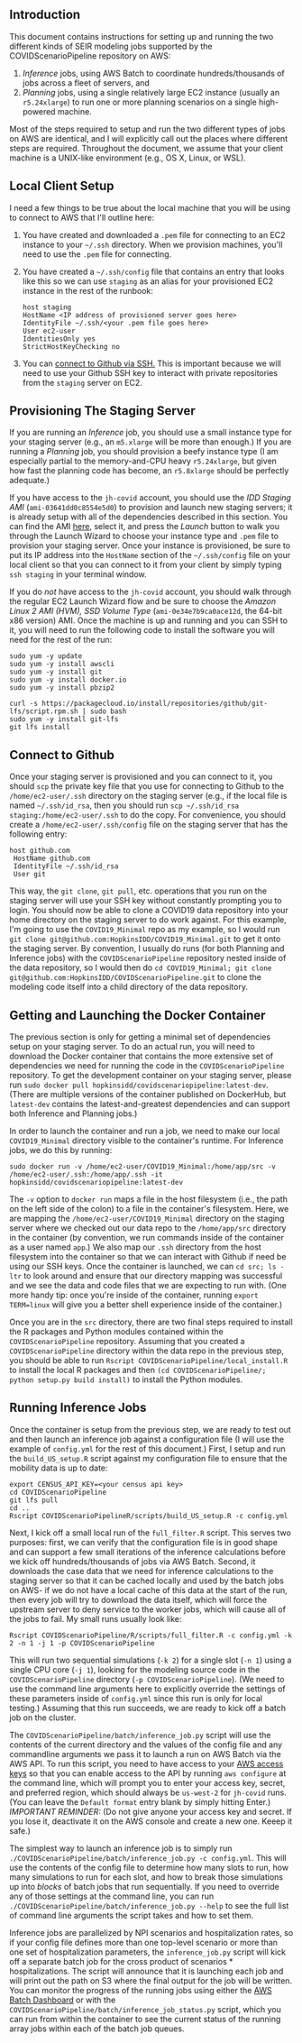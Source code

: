 
## Introduction

This document contains instructions for setting up and running
the two different kinds of SEIR modeling jobs supported by the
COVIDScenarioPipeline repository on AWS:

1. *Inference* jobs, using AWS Batch to coordinate hundreds/thousands
of jobs across a fleet of servers, and
1. *Planning* jobs, using a single relatively large EC2 instance (usually
an `r5.24xlarge`) to run one or more planning scenarios on a single
high-powered machine.

Most of the steps required to setup and run the two different types of jobs
on AWS are identical, and I will explicitly call out the places where
different steps are required. Throughout the document, we assume that
your client machine is a UNIX-like environment (e.g., OS X, Linux, or WSL).

## Local Client Setup

I need a few things to be true about the local machine that you will be using
to connect to AWS that I'll outline here:

1. You have created and downloaded a `.pem` file for connecting to an EC2
instance to your `~/.ssh` directory. When we provision machines, you'll need to
use the `.pem` file for connecting.
1. You have created a `~/.ssh/config` file that contains an entry that looks like this so we can use `staging` as an alias for your
   provisioned EC2 instance in the rest of the runbook:

    ```
    host staging
    HostName <IP address of provisioned server goes here>
    IdentityFile ~/.ssh/<your .pem file goes here>
    User ec2-user
    IdentitiesOnly yes
    StrictHostKeyChecking no 
    ```
1. You can [connect to Github via SSH.](https://help.github.com/en/github/authenticating-to-github/connecting-to-github-with-ssh) This is
important because we will need to use your Github SSH key to interact with private repositories from the `staging` server on EC2.

## Provisioning The Staging Server

If you are running an *Inference* job, you should
use a small instance type for your staging server (e.g., an `m5.xlarge` will be more than enough.) If you are running a *Planning* job, you
should provision a beefy instance type (I am especially partial to the memory-and-CPU heavy `r5.24xlarge`, but given how fast the planning code
has become, an `r5.8xlarge` should be perfectly adequate.)

If you have access to the `jh-covid` account, you should use the *IDD Staging AMI* (`ami-03641dd0c8554e5d0`) to provision and launch new
staging servers; it is already setup with all of the dependencies described in this section. You can find the AMI [here](https://us-west-2.console.aws.amazon.com/ec2/v2/home?region=us-west-2#Images:sort=imageId), select it, and press the *Launch* button to walk you through the Launch Wizard to choose your instance type and `.pem` file to provision your staging server.
Once your instance is provisioned, be sure to put its IP address into the `HostName` section of the `~/.ssh/config` file on your local client so that you can connect to it from your
client by simply typing `ssh staging` in your terminal window.

If you do *not* have access to the `jh-covid` account, you should walk through the regular EC2 Launch Wizard flow and be sure to choose the
*Amazon Linux 2 AMI (HVM), SSD Volume Type* (`ami-0e34e7b9ca0ace12d`, the 64-bit x86 version) AMI. Once the machine is up and running and you can
SSH to it, you will need to run the following code to install the software you will need for the rest of the run:

```
sudo yum -y update
sudo yum -y install awscli 
sudo yum -y install git 
sudo yum -y install docker.io 
sudo yum -y install pbzip2 

curl -s https://packagecloud.io/install/repositories/github/git-lfs/script.rpm.sh | sudo bash
sudo yum -y install git-lfs
git lfs install
```

## Connect to Github

Once your staging server is provisioned and you can connect to it, you should `scp` the private key file that you use for connecting to
Github to the `/home/ec2-user/.ssh` directory on the staging server (e.g., if the local file is named `~/.ssh/id_rsa`, then you should run
`scp ~/.ssh/id_rsa staging:/home/ec2-user/.ssh` to do the copy. For convenience, you should create a `/home/ec2-user/.ssh/config` file on
the staging server that has the following entry:

```
host github.com
 HostName github.com
 IdentityFile ~/.ssh/id_rsa
 User git
```

This way, the `git clone`, `git pull`, etc. operations that you run on the staging server will use your SSH key without constantly prompting
you to login. You should now be able to clone a COVID19 data repository into your home directory on the staging server to do work against.
For this example, I'm going to use the `COVID19_Minimal` repo as my example, so I would run `git clone git@github.com:HopkinsIDD/COVID19_Minimal.git`
to get it onto the staging server. By convention, I usually do runs (for both Planning and Inference jobs) with the `COVIDScenarioPipeline` repository
nested inside of the data repository, so I would then do `cd COVID19_Minimal; git clone git@github.com:HopkinsIDD/COVIDScenarioPipeline.git` to
clone the modeling code itself into a child directory of the data repository.

## Getting and Launching the Docker Container

The previous section is only for getting a minimal set of dependencies setup on your staging server. To do an actual run, you will
need to download the Docker container that contains the more extensive set of dependencies we need for running the code in the
`COVIDScenarioPipeline` repository. To get the development container on your staging server, please run
`sudo docker pull hopkinsidd/covidscenariopipeline:latest-dev`. (There are multiple versions of the container published on DockerHub,
but `latest-dev` contains the latest-and-greatest dependencies and can support both Inference and Planning jobs.)

In order to launch the container and run a job, we need to make our local `COVID19_Minimal` directory visible to the container's runtime.
For Inference jobs, we do this by running:

```sudo docker run -v /home/ec2-user/COVID19_Minimal:/home/app/src -v /home/ec2-user/.ssh:/home/app/.ssh -it hopkinsidd/covidscenariopipeline:latest-dev```

The `-v` option to `docker run` maps a file in the host filesystem (i.e., the path on the left side of the colon) to a file in the container's
filesystem. Here, we are mapping the `/home/ec2-user/COVID19_Minimal` directory on the staging server where we checked out our data repo to
the `/home/app/src` directory in the container (by convention, we run commands inside of the container as a user named `app`.) We also map our
`.ssh` directory from the host filesystem into the container so that we can interact with Github if need be using our SSH keys. Once the
container is launched, we can `cd src; ls -ltr` to look around and ensure that our directory mapping was successful and we see the data and
code files that we are expecting to run with. (One more handy tip: once you're inside of the container, running `export TERM=linux` will give
you a better shell experience inside of the container.)

Once you are in the `src` directory, there are two final steps required to install the R packages and Python modules contained within the
`COVIDScenarioPipeline` repository. Assuming that you created a `COVIDScenarioPipeline` directory within the data repo in the previous step,
you should be able to run `Rscript COVIDScenarioPipeline/local_install.R` to install the local R packages and then
`(cd COVIDScenarioPipeline/; python setup.py build install)` to install the Python modules.

## Running Inference Jobs

Once the container is setup from the previous step, we are ready to test out and then launch an inference job against a configuration
file (I will use the example of `config.yml` for the rest of this document.) First, I setup and run the `build_US_setup.R` script against
my configuration file to ensure that the mobility data is up to date:

```
export CENSUS_API_KEY=<your census api key>
cd COVIDScenarioPipeline
git lfs pull
cd ..
Rscript COVIDScenarioPipelineR/scripts/build_US_setup.R -c config.yml
```

Next, I kick off a small local run of the `full_filter.R` script. This serves two purposes: first, we can verify that the configuration file
is in good shape and can support a few small iterations of the inference calculations before we kick off hundreds/thousands of jobs via AWS
Batch. Second, it downloads the case data that we need for inference calculations to the staging server so that it can be cached locally
and used by the batch jobs on AWS- if we do not have a local cache of this data at the start of the run, then every job will try to download
the data itself, which will force the upstream server to deny service to the worker jobs, which will cause all of the jobs to fail. My small
runs usually look like:

```
Rscript COVIDScenarioPipeline/R/scripts/full_filter.R -c config.yml -k 2 -n 1 -j 1 -p COVIDScenarioPipeline
```

This will run two sequential simulations (`-k 2`) for a single slot (`-n 1`) using a single CPU core (`-j 1`), looking for the modeling
source code in the `COVIDScenarioPipeline` directory (`-p COVIDScenarioPipeline`). (We need to use the command line arguments here to
explicitly override the settings of these parameters inside of `config.yml` since this run is only for local testing.) Assuming that this
run succeeds, we are ready to kick off a batch job on the cluster.

The `COVIDScenarioPipeline/batch/inference_job.py` script will use the contents of the current directory and the values of the config file
and any commandline arguments we pass it to launch a run on AWS Batch via the AWS API. To run this script, you need to have access to your
[AWS access keys](https://docs.aws.amazon.com/IAM/latest/UserGuide/id_credentials_access-keys.html) so that you can enable access to the
API by running `aws configure` at the command line, which will prompt you to enter your access key, secret, and preferred region, which should always be `us-west-2`
for `jh-covid` runs. (You can leave the `Default format` entry blank by simply hitting Enter.) *IMPORTANT REMINDER:* (Do not give anyone your
access key and secret. If you lose it, deactivate it on the AWS console and create a new one. Keeep it safe.)

The simplest way to launch an inference job is to simply run `./COVIDScenarioPipeline/batch/inference_job.py -c config.yml`. This will use the contents
of the config file to determine how many slots to run, how many simulations to run for each slot, and how to break those simulations up into _blocks_ of
batch jobs that run sequentially. If you need to override any of those settings at the command line, you can run `./COVIDScenarioPipeline/batch/inference_job.py --help`
to see the full list of command line arguments the script takes and how to set them.

Inference jobs are parallelized by NPI scenarios and hospitalization rates, so if your config file defines more than one top-level scenario or more than one
set of hospitalization parameters, the `inference_job.py` script will kick off a separate batch job for the cross product of scenarios * hospitalizations. The
script will announce that it is launching each job and will print out the path on S3 where the final output for the job will be written. You can monitor the
progress of the running jobs using either the [AWS Batch Dashboard](https://us-west-2.console.aws.amazon.com/batch/home?region=us-west-2#/dashboard) or with the
`COVIDScenarioPipeline/batch/inference_job_status.py` script, which you can run from within the container to see the current status of the running array
jobs within each of the batch job queues.



